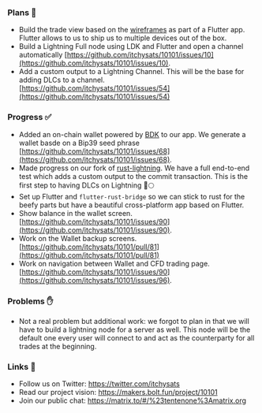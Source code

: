 ### Plans 📆

- Build the trade view based on the [wireframes](https://www.figma.com/file/zUBJpQ0v8cx6DHivS10OeI/TenTenOneWireFrame) as part of a Flutter app. Flutter allows to us to ship us to multiple devices out of the box.
- Build a Lightning Full node using LDK and Flutter and open a channel automatically [https://github.com/itchysats/10101/issues/10](https://github.com/itchysats/10101/issues/10).
- Add a custom output to a Lightning Channel. This will be the base for adding DLCs to a channel. [https://github.com/itchysats/10101/issues/54](https://github.com/itchysats/10101/issues/54)

### Progress ✅

- Added an on-chain wallet powered by [BDK](https://github.com/bitcoindevkit/bdk) to our app. We generate a wallet basde on a Bip39 seed phrase [https://github.com/itchysats/10101/issues/68](https://github.com/itchysats/10101/issues/68).
- Made progress on our fork of [rust-lightning](https://github.com/itchysats/rust-lightning). We have a full end-to-end test which adds a custom output to the commit transaction. This is the first step to having DLCs on Lightning 🚀🌕
- Set up Flutter and `flutter-rust-bridge` so we can stick to rust for the beefy parts but have a beautiful cross-platform app based on Flutter.
- Show balance in the wallet screen. [https://github.com/itchysats/10101/issues/90](https://github.com/itchysats/10101/issues/90).
- Work on the Wallet backup screens. [https://github.com/itchysats/10101/pull/81](https://github.com/itchysats/10101/pull/81)
- Work on navigation between Wallet and CFD trading page. [https://github.com/itchysats/10101/issues/90](https://github.com/itchysats/10101/issues/96).

### Problems ✋

- Not a real problem but additional work: we forgot to plan in that we will have to build a lightning node for a server as well. This node will be the default one every user will connect to and act as the counterparty for all trades at the beginning.

### Links 🔗

- Follow us on Twitter: https://twitter.com/itchysats
- Read our project vision: https://makers.bolt.fun/project/10101
- Join our public chat: https://matrix.to/#/%23tentenone%3Amatrix.org
